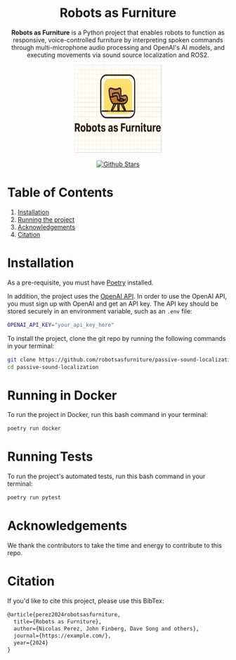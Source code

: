 <div align="center">
    <h1>
    Robots as Furniture
    </h1>
    <p>
    <b>Robots as Furniture</b> is a Python project that enables robots to function as responsive, voice-controlled furniture by interpreting spoken commands through multi-microphone audio processing and OpenAI's AI models, and executing movements via sound source localization and ROS2. <br>
    </p>
    <p>
    <img src="docs/logo.png" alt="Robots as Furniture Logo" style="width: 200px; height: 200px;">
    </p>
    <p>
    </p>
    <a href="https://github.com/robotsasfurniture/passive-sound-localization"><img src="https://img.shields.io/github/stars/robotsasfurniture/passive-sound-localization" alt="Github Stars"></a>
</div>

# Table of Contents

1. [Installation](#installation)
2. [Running the project](#running-the-project)
3. [Acknowledgements](#acknowledgments)
4. [Citation](#citation)

# Installation

As a pre-requisite, you must have [Poetry](https://python-poetry.org/) installed.

In addition, the project uses the [OpenAI API](https://platform.openai.com/docs/overview). In order to use the OpenAI API, you must sign up with OpenAI and get an API key. The API key should be stored securely in an environment variable, such as an `.env` file:

```bash
OPENAI_API_KEY="your_api_key_here"
```

To install the project, clone the git repo by running the following commands in your terminal:

```bash
git clone https://github.com/robotsasfurniture/passive-sound-localization.git
cd passive-sound-localization
```

# Running in Docker

To run the project in Docker, run this bash command in your terminal:

```bash
poetry run docker
```

# Running Tests

To run the project's automated tests, run this bash command in your terminal:

```bash
poetry run pytest
```

# Acknowledgements

We thank the contributors to take the time and energy to contribute to this repo.

# Citation

If you'd like to cite this project, please use this BibTex:

```
@article{perez2024robotsasfurniture,
  title={Robots as Furniture},
  author={Nicolas Perez, John Finberg, Dave Song and others},
  journal={https://example.com/},
  year={2024}
}
```

